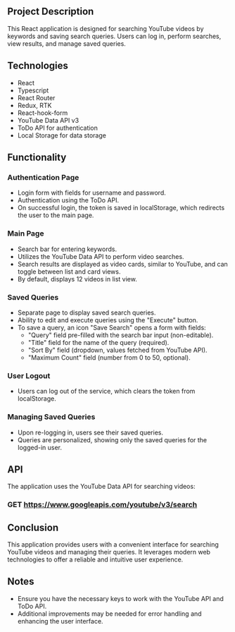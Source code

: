 ## Project Description  

This React application is designed for searching YouTube videos by keywords and saving search queries. Users can log in, perform searches, view results, and manage saved queries.  

## Technologies  

- React  
- Typescript  
- React Router
- Redux, RTK  
- React-hook-form
- YouTube Data API v3  
- ToDo API for authentication  
- Local Storage for data storage  

## Functionality  

### Authentication Page  

- Login form with fields for username and password.  
- Authentication using the ToDo API.  
- On successful login, the token is saved in localStorage, which redirects the user to the main page.  

### Main Page  

- Search bar for entering keywords.  
- Utilizes the YouTube Data API to perform video searches.  
- Search results are displayed as video cards, similar to YouTube, and can toggle between list and card views.  
- By default, displays 12 videos in list view.  

### Saved Queries  

- Separate page to display saved search queries.  
- Ability to edit and execute queries using the "Execute" button.  
- To save a query, an icon "Save Search" opens a form with fields:  
  - "Query" field pre-filled with the search bar input (non-editable).  
  - "Title" field for the name of the query (required).  
  - "Sort By" field (dropdown, values fetched from YouTube API).  
  - "Maximum Count" field (number from 0 to 50, optional).  
  
### User Logout  

- Users can log out of the service, which clears the token from localStorage.  

### Managing Saved Queries  

- Upon re-logging in, users see their saved queries.  
- Queries are personalized, showing only the saved queries for the logged-in user.  

## API  

The application uses the YouTube Data API for searching videos:  

### GET https://www.googleapis.com/youtube/v3/search  

## Conclusion  

This application provides users with a convenient interface for searching YouTube videos and managing their queries. It leverages modern web technologies to offer a reliable and intuitive user experience.  

## Notes  

- Ensure you have the necessary keys to work with the YouTube API and ToDo API.  
- Additional improvements may be needed for error handling and enhancing the user interface. 